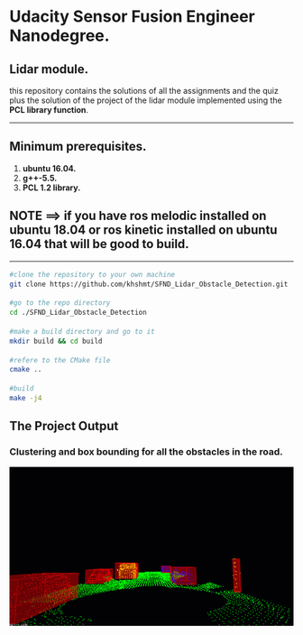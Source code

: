 # Udacity Sensor Fusion Engineer Nanodegree.
## Lidar module.
this repository contains the solutions of all the assignments and the quiz plus the solution of the project of the lidar module implemented using the **PCL library function**.

---
## Minimum prerequisites.
1. **ubuntu 16.04.**
1. **g++-5.5.**
2. **PCL 1.2 library.** 

## NOTE ==> if you have ros melodic installed on ubuntu 18.04 or ros kinetic installed on ubuntu 16.04 that will be good to build.

---

```bash
#clone the repository to your own machine
git clone https://github.com/khshmt/SFND_Lidar_Obstacle_Detection.git

#go to the repo directory
cd ./SFND_Lidar_Obstacle_Detection

#make a build directory and go to it
mkdir build && cd build

#refere to the CMake file
cmake ..

#build
make -j4
```

## The Project Output
### Clustering and box bounding for all the obstacles in the road.

![output of the build executable file](media/ObstacleDetectionFPS.gif)